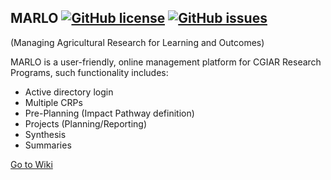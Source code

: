 ## MARLO [![GitHub license](https://img.shields.io/badge/license-AGPL-blue.svg)](https://raw.githubusercontent.com/CCAFS/MARLO/master/LICENSE)  [![GitHub issues](https://img.shields.io/github/issues/CCAFS/MARLO.svg)](https://github.com/CCAFS/MARLO/issues)  
(Managing Agricultural Research for Learning and Outcomes)

MARLO is a user-friendly, online management platform for CGIAR Research Programs, such functionality includes:
* Active directory login
* Multiple CRPs
* Pre-Planning (Impact Pathway definition)
* Projects (Planning/Reporting)
* Synthesis 
* Summaries

[Go to Wiki](https://github.com/CCAFS/MARLO/wiki)
